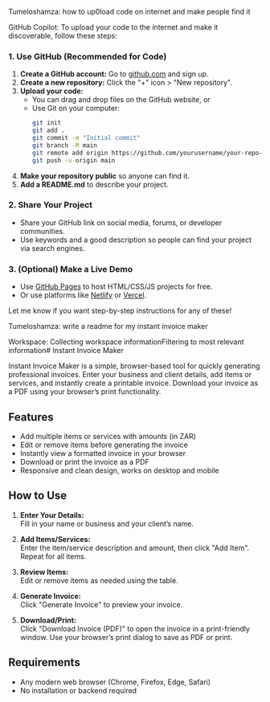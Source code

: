 Tumeloshamza: how to up0load code on internet and make people find it

GitHub Copilot: To upload your code to the internet and make it discoverable, follow these steps:

### 1. Use GitHub (Recommended for Code)
1. **Create a GitHub account:** Go to [github.com](https://github.com/) and sign up.
2. **Create a new repository:** Click the "+" icon > "New repository".
3. **Upload your code:**  
   - You can drag and drop files on the GitHub website, or  
   - Use Git on your computer:
     ````bash
     git init
     git add .
     git commit -m "Initial commit"
     git branch -M main
     git remote add origin https://github.com/yourusername/your-repo-name.git
     git push -u origin main
     ````
4. **Make your repository public** so anyone can find it.
5. **Add a README.md** to describe your project.

### 2. Share Your Project
- Share your GitHub link on social media, forums, or developer communities.
- Use keywords and a good description so people can find your project via search engines.

### 3. (Optional) Make a Live Demo
- Use [GitHub Pages](https://pages.github.com/) to host HTML/CSS/JS projects for free.
- Or use platforms like [Netlify](https://www.netlify.com/) or [Vercel](https://vercel.com/).

Let me know if you want step-by-step instructions for any of these!

Tumeloshamza: write a readme for my instant invoice maker

Workspace: Collecting workspace informationFiltering to most relevant information# Instant Invoice Maker

Instant Invoice Maker is a simple, browser-based tool for quickly generating professional invoices. Enter your business and client details, add items or services, and instantly create a printable invoice. Download your invoice as a PDF using your browser’s print functionality.

## Features

- Add multiple items or services with amounts (in ZAR)
- Edit or remove items before generating the invoice
- Instantly view a formatted invoice in your browser
- Download or print the invoice as a PDF
- Responsive and clean design, works on desktop and mobile

## How to Use

1. **Enter Your Details:**  
   Fill in your name or business and your client’s name.

2. **Add Items/Services:**  
   Enter the item/service description and amount, then click "Add Item". Repeat for all items.

3. **Review Items:**  
   Edit or remove items as needed using the table.

4. **Generate Invoice:**  
   Click "Generate Invoice" to preview your invoice.

5. **Download/Print:**  
   Click "Download Invoice (PDF)" to open the invoice in a print-friendly window. Use your browser’s print dialog to save as PDF or print.

## Requirements

- Any modern web browser (Chrome, Firefox, Edge, Safari)
- No installation or backend required

